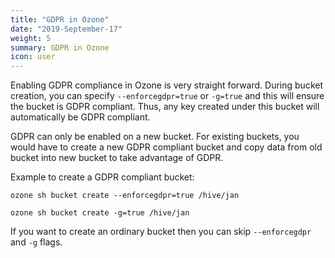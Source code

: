 ```yaml
---
title: "GDPR in Ozone"
date: "2019-September-17"
weight: 5
summary: GDPR in Ozone
icon: user
---
```

<!---
  Licensed to the Apache Software Foundation (ASF) under one or more
  contributor license agreements.  See the NOTICE file distributed with
  this work for additional information regarding copyright ownership.
  The ASF licenses this file to You under the Apache License, Version 2.0
  (the "License"); you may not use this file except in compliance with
  the License.  You may obtain a copy of the License at

      http://www.apache.org/licenses/LICENSE-2.0

  Unless required by applicable law or agreed to in writing, software
  distributed under the License is distributed on an "AS IS" BASIS,
  WITHOUT WARRANTIES OR CONDITIONS OF ANY KIND, either express or implied.
  See the License for the specific language governing permissions and
  limitations under the License.
-->


Enabling GDPR compliance in Ozone is very straight forward. During bucket 
creation, you can specify `--enforcegdpr=true` or `-g=true` and this will 
ensure the bucket is GDPR compliant. Thus, any key created under this bucket 
will automatically be GDPR compliant.

GDPR can only be enabled on a new bucket. For existing buckets, you would 
have to create a new GDPR compliant bucket and copy data from old bucket into
 new bucket to take advantage of GDPR.
 
Example to create a GDPR compliant bucket:

`ozone sh bucket create --enforcegdpr=true /hive/jan`

`ozone sh bucket create -g=true /hive/jan`

If you want to create an ordinary bucket then you can skip `--enforcegdpr` 
and `-g` flags.